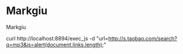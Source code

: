 Markgiu
=======

Markgiu

 curl http://localhost:8894/exec_js -d "url=http://s.taobao.com/search?q=mp3&js=alert(document.links.length);"
